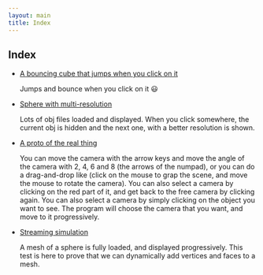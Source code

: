 ```yaml
---
layout: main
title: Index
---
```


## Index
  - [A bouncing cube that jumps when you click on it](/bouncing/)

    Jumps and bounce when you click on it :smiley:

  - [Sphere with multi-resolution](/multipshere/)

    Lots of obj files loaded and displayed. When you click
    somewhere, the current obj is hidden and the next one, with a
    better resolution is shown.

  - [A proto of the real thing](/prototype/)

    You can move the camera with the arrow keys and move the angle of the camera
    with 2, 4, 6 and 8 (the arrows of the numpad), or you can do a drag-and-drop
    like (click on the mouse to grap the scene, and move the mouse to rotate the
    camera). You can also select a camera by clicking on the red part of it, and
    get back to the free camera by clicking again. You can also select a camera by
    simply clicking on the object you want to see. The program will choose the
    camera that you want, and move to it progressively.

  - [Streaming simulation](/stream/)

    A mesh of a sphere is fully loaded,
    and displayed progressively. This test is here to prove that we can dynamically
    add vertices and faces to a mesh.
